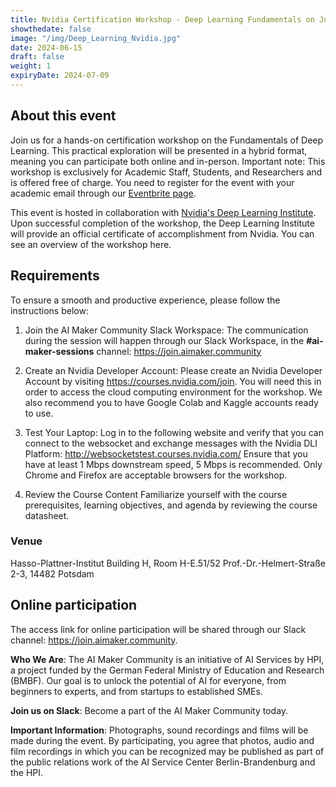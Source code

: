 ```yaml
---
title: Nvidia Certification Workshop - Deep Learning Fundamentals on July 10th, 2024
showthedate: false
image: "/img/Deep_Learning_Nvidia.jpg"
date: 2024-06-15
draft: false
weight: 1
expiryDate: 2024-07-09
---
```


## About this event
Join us for a hands-on certification workshop on the Fundamentals of Deep Learning. This practical exploration will be presented in a hybrid format, meaning you can participate both online and in-person. Important note: This workshop is exclusively for Academic Staff, Students, and Researchers and is offered free of charge. You need to register for the event with your academic email through our [Eventbrite page](https://www.eventbrite.de/e/fundamentals-of-deep-learning-nvidia-certification-workshop-for-academia-tickets-929676085197).

This event is hosted in collaboration with [Nvidia's Deep Learning Institute](https://www.nvidia.com/en-us/training/). Upon successful completion of the workshop, the Deep Learning Institute will provide an official certificate of accomplishment from Nvidia. You can see an overview of the workshop here.


## Requirements

To ensure a smooth and productive experience, please follow the instructions below:

1. Join the AI Maker Community Slack Workspace: The communication during the session will happen through our Slack Workspace, in the **#ai-maker-sessions** channel: https://join.aimaker.community

2. Create an Nvidia Developer Account: Please create an Nvidia Developer Account by visiting https://courses.nvidia.com/join. You will need this in order to access the cloud computing environment for the workshop. We also recommend you to have Google Colab and Kaggle accounts ready to use.
3. Test Your Laptop: Log in to the following website and verify that you can connect to the websocket and exchange messages with the Nvidia DLI Platform: http://websocketstest.courses.nvidia.com/
Ensure that you have at least 1 Mbps downstream speed, 5 Mbps is recommended. Only Chrome and Firefox are acceptable browsers for the workshop.

4. Review the Course Content Familiarize yourself with the course prerequisites, learning objectives, and agenda by reviewing the course datasheet.


### Venue
Hasso-Plattner-Institut
Building H, Room H-E.51/52
Prof.-Dr.-Helmert-Straße 2-3, 14482 Potsdam


## Online participation
The access link for online participation will be shared through our Slack channel: https://join.aimaker.community.

**Who We Are**: The AI Maker Community is an initiative of AI Services by HPI, a project funded by the German Federal Ministry of Education and Research (BMBF). Our goal is to unlock the potential of AI for everyone, from beginners to experts, and from startups to established SMEs.

**Join us on Slack**: Become a part of the AI Maker Community today.

**Important Information**: Photographs, sound recordings and films will be made during the event. By participating, you agree that photos, audio and film recordings in which you can be recognized may be published as part of the public relations work of the AI Service Center Berlin-Brandenburg and the HPI.
